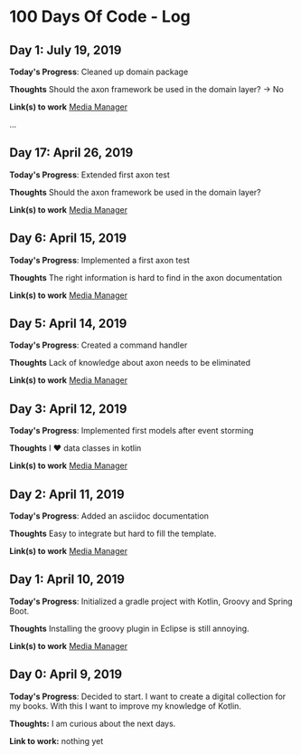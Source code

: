 # 100 Days Of Code - Log

## Day 1: July 19, 2019

**Today's Progress**: Cleaned up domain package

**Thoughts** Should the axon framework be used in the domain layer? -> No

**Link(s) to work** [Media Manager](https://github.com/jacq42/media-manager)

...

## Day 17: April 26, 2019

**Today's Progress**: Extended first axon test

**Thoughts** Should the axon framework be used in the domain layer?

**Link(s) to work** [Media Manager](https://github.com/jacq42/media-manager)

## Day 6: April 15, 2019

**Today's Progress**: Implemented a first axon test

**Thoughts** The right information is hard to find in the axon documentation

**Link(s) to work** [Media Manager](https://github.com/jacq42/media-manager)

## Day 5: April 14, 2019

**Today's Progress**: Created a command handler

**Thoughts** Lack of knowledge about axon needs to be eliminated

**Link(s) to work** [Media Manager](https://github.com/jacq42/media-manager)

## Day 3: April 12, 2019

**Today's Progress**: Implemented first models after event storming

**Thoughts** I ♥ data classes in kotlin

**Link(s) to work** [Media Manager](https://github.com/jacq42/media-manager)

## Day 2: April 11, 2019

**Today's Progress**: Added an asciidoc documentation

**Thoughts** Easy to integrate but hard to fill the template.

**Link(s) to work** [Media Manager](https://github.com/jacq42/media-manager)

## Day 1: April 10, 2019

**Today's Progress**: Initialized a gradle project with Kotlin, Groovy and Spring Boot.

**Thoughts** Installing the groovy plugin in Eclipse is still annoying.

**Link(s) to work** [Media Manager](https://github.com/jacq42/media-manager)

## Day 0: April 9, 2019

**Today's Progress**: Decided to start. I want to create a digital collection for my books. With this I want to improve my knowledge of Kotlin.

**Thoughts:** I am curious about the next days.

**Link to work:** nothing yet


